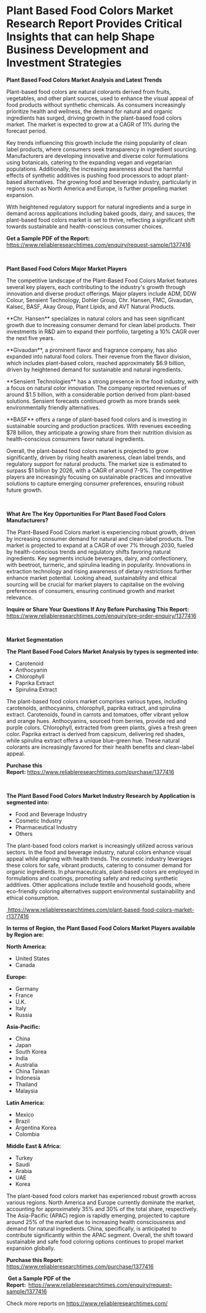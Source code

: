 <p><h1>Plant Based Food Colors Market Research Report Provides Critical Insights that can help Shape Business Development and Investment Strategies</h1></p><p><strong>Plant Based Food Colors Market Analysis and Latest Trends</strong></p>
<p><p>Plant-based food colors are natural colorants derived from fruits, vegetables, and other plant sources, used to enhance the visual appeal of food products without synthetic chemicals. As consumers increasingly prioritize health and wellness, the demand for natural and organic ingredients has surged, driving growth in the plant-based food colors market. The market is expected to grow at a CAGR of 11% during the forecast period. </p><p>Key trends influencing this growth include the rising popularity of clean label products, where consumers seek transparency in ingredient sourcing. Manufacturers are developing innovative and diverse color formulations using botanicals, catering to the expanding vegan and vegetarian populations. Additionally, the increasing awareness about the harmful effects of synthetic additives is pushing food processors to adopt plant-based alternatives. The growing food and beverage industry, particularly in regions such as North America and Europe, is further propelling market expansion. </p><p>With heightened regulatory support for natural ingredients and a surge in demand across applications including baked goods, dairy, and sauces, the plant-based food colors market is set to thrive, reflecting a significant shift towards sustainable and health-conscious consumer choices.</p></p>
<p><strong>Get a Sample PDF of the Report:&nbsp;</strong> <a href="https://www.reliableresearchtimes.com/enquiry/request-sample/1377416?utm_campaign=3002&utm_medium=2&utm_source=Github&utm_content=ia&utm_term=28032025&utm_id=plant-based-food-colors">https://www.reliableresearchtimes.com/enquiry/request-sample/1377416</a></p>
<p>&nbsp;</p>
<p><strong>Plant Based Food Colors Major Market Players</strong></p>
<p><p>The competitive landscape of the Plant-Based Food Colors Market features several key players, each contributing to the industry's growth through innovation and diverse product offerings. Major players include ADM, DDW Colour, Sensient Technology, Dohler Group, Chr. Hansen, FMC, Givaudan, Kalsec, BASF, Akay Group, Plant Lipids, and AVT Natural Products.</p><p>**Chr. Hansen** specializes in natural colors and has seen significant growth due to increasing consumer demand for clean label products. Their investments in R&D aim to expand their portfolio, targeting a 10% CAGR over the next five years.</p><p>**Givaudan**, a prominent flavor and fragrance company, has also expanded into natural food colors. Their revenue from the flavor division, which includes plant-based colors, reached approximately $6.9 billion, driven by heightened demand for sustainable and natural ingredients.</p><p>**Sensient Technologies** has a strong presence in the food industry, with a focus on natural color innovation. The company reported revenues of around $1.5 billion, with a considerable portion derived from plant-based solutions. Sensient forecasts continued growth as more brands seek environmentally friendly alternatives.</p><p>**BASF** offers a range of plant-based food colors and is investing in sustainable sourcing and production practices. With revenues exceeding $78 billion, they anticipate a growing share from their nutrition division as health-conscious consumers favor natural ingredients.</p><p>Overall, the plant-based food colors market is projected to grow significantly, driven by rising health awareness, clean label trends, and regulatory support for natural products. The market size is estimated to surpass $1 billion by 2026, with a CAGR of around 7-9%. The competitive players are increasingly focusing on sustainable practices and innovative solutions to capture emerging consumer preferences, ensuring robust future growth.</p></p>
<p>&nbsp;</p>
<p><strong>What Are The Key Opportunities For Plant Based Food Colors Manufacturers?</strong></p>
<p><p>The Plant-Based Food Colors market is experiencing robust growth, driven by increasing consumer demand for natural and clean-label products. The market is projected to expand at a CAGR of over 7% through 2030, fueled by health-conscious trends and regulatory shifts favoring natural ingredients. Key segments include beverages, dairy, and confectionery, with beetroot, turmeric, and spirulina leading in popularity. Innovations in extraction technology and rising awareness of dietary restrictions further enhance market potential. Looking ahead, sustainability and ethical sourcing will be crucial for market players to capitalise on the evolving preferences of consumers, ensuring continued growth and market relevance.</p></p>
<p><strong>Inquire or Share Your Questions If Any Before Purchasing This Report:</strong> <a href="https://www.reliableresearchtimes.com/enquiry/pre-order-enquiry/1377416?utm_campaign=3002&utm_medium=2&utm_source=Github&utm_content=ia&utm_term=28032025&utm_id=plant-based-food-colors">https://www.reliableresearchtimes.com/enquiry/pre-order-enquiry/1377416</a></p>
<p>&nbsp;</p>
<p><strong>Market Segmentation</strong></p>
<p><strong>The Plant Based Food Colors Market Analysis by types is segmented into:</strong></p>
<p><ul><li>Carotenoid</li><li>Anthocyanin</li><li>Chlorophyll</li><li>Paprika Extract</li><li>Spirulina Extract</li></ul></p>
<p><p>The plant-based food colors market comprises various types, including carotenoids, anthocyanins, chlorophyll, paprika extract, and spirulina extract. Carotenoids, found in carrots and tomatoes, offer vibrant yellow and orange hues. Anthocyanins, sourced from berries, provide red and purple colors. Chlorophyll, extracted from green plants, gives a fresh green color. Paprika extract is derived from capsicum, delivering red shades, while spirulina extract offers a unique blue-green hue. These natural colorants are increasingly favored for their health benefits and clean-label appeal.</p></p>
<p><strong>Purchase this Report:&nbsp;</strong><a href="https://www.reliableresearchtimes.com/purchase/1377416?utm_campaign=3002&utm_medium=2&utm_source=Github&utm_content=ia&utm_term=28032025&utm_id=plant-based-food-colors">https://www.reliableresearchtimes.com/purchase/1377416</a></p>
<p>&nbsp;</p>
<p><strong>The Plant Based Food Colors Market Industry Research by Application is segmented into:</strong></p>
<p><ul><li>Food and Beverage Industry</li><li>Cosmetic Industry</li><li>Pharmaceutical Industry</li><li>Others</li></ul></p>
<p><p>The plant-based food colors market is increasingly utilized across various sectors. In the food and beverage industry, natural colors enhance visual appeal while aligning with health trends. The cosmetic industry leverages these colors for safe, vibrant products, catering to consumer demand for organic ingredients. In pharmaceuticals, plant-based colors are employed in formulations and coatings, promoting safety and reducing synthetic additives. Other applications include textile and household goods, where eco-friendly coloring alternatives support environmental sustainability and ethical consumption.</p></p>
<p><a href="https://www.reliableresearchtimes.com/plant-based-food-colors-market-r1377416?utm_campaign=3002&utm_medium=2&utm_source=Github&utm_content=ia&utm_term=28032025&utm_id=plant-based-food-colors">&nbsp;https://www.reliableresearchtimes.com/plant-based-food-colors-market-r1377416</a></p>
<p><strong>In terms of Region, the Plant Based Food Colors Market Players available by Region are:</strong></p>
<p>
    <p> <strong> North America: </strong>
        <ul>
            <li>United States</li>
            <li>Canada</li>
        </ul>
        </p> 
    <p> <strong> Europe: </strong>
        <ul>
            <li>Germany</li>
            <li>France</li>
            <li>U.K.</li>
            <li>Italy</li>
            <li>Russia</li>
        </ul>
        </p> 
    <p> <strong> Asia-Pacific: </strong>
        <ul>
            <li>China</li>
            <li>Japan</li>
            <li>South Korea</li>
            <li>India</li>
            <li>Australia</li>
            <li>China Taiwan</li>
            <li>Indonesia</li>
            <li>Thailand</li>
            <li>Malaysia</li>
        </ul>
        </p> 
    <p> <strong> Latin America: </strong>
        <ul>
            <li>Mexico</li>
            <li>Brazil</li>
            <li>Argentina Korea</li>
            <li>Colombia</li>
        </ul>
        </p> 
    <p> <strong> Middle East & Africa: </strong>
        <ul>
            <li>Turkey</li>
            <li>Saudi</li>
            <li>Arabia</li>
            <li>UAE</li>
            <li>Korea</li>
        </ul>
    </p>
    </p>
<p><p>The plant-based food colors market has experienced robust growth across various regions. North America and Europe currently dominate the market, accounting for approximately 35% and 30% of the total share, respectively. The Asia-Pacific (APAC) region is rapidly emerging, projected to capture around 25% of the market due to increasing health consciousness and demand for natural ingredients. China, specifically, is anticipated to contribute significantly within the APAC segment. Overall, the shift toward sustainable and safe food coloring options continues to propel market expansion globally.</p></p>
<p><strong>Purchase this Report: </strong><a href="https://www.reliableresearchtimes.com/purchase/1377416?utm_campaign=3002&utm_medium=2&utm_source=Github&utm_content=ia&utm_term=28032025&utm_id=plant-based-food-colors">https://www.reliableresearchtimes.com/purchase/1377416</a></p>
<p>&nbsp;<strong>Get a Sample PDF of the Report:&nbsp;&nbsp;</strong><a href="https://www.reliableresearchtimes.com/enquiry/request-sample/1377416?utm_campaign=3002&utm_medium=2&utm_source=Github&utm_content=ia&utm_term=28032025&utm_id=plant-based-food-colors">https://www.reliableresearchtimes.com/enquiry/request-sample/1377416</a></p>
<p><strong></strong></p>
<p>Check more reports on <a href="https://www.reliableresearchtimes.com/?utm_campaign=3002&utm_medium=2&utm_source=Github&utm_content=ia&utm_term=28032025&utm_id=plant-based-food-colors">https://www.reliableresearchtimes.com/</a></p>